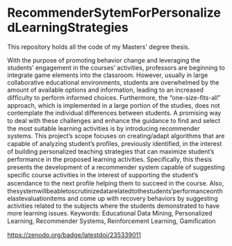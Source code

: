 # RecommenderSytemForPersonalizedLearningStrategies
This repository holds all the code of my Masters' degree thesis.


With the purpose of promoting behavior change and leveraging the students’ engagement in the courses’ activities, professors are beginning to integrate game elements into the classroom. However, usually in large collaborative educational environments, students are overwhelmed by the amount of available options and information, leading to an increased difﬁculty to perform informed choices. Furthermore, the “one-size-ﬁts-all” approach, which is implemented in a large portion of the studies, does not contemplate the individual differences between students. A promising way to deal with these challenges and enhance the guidance to ﬁnd and select the most suitable learning activities is by introducing recommender systems. This project’s scope focuses on creating/adapt algorithms that are capable of analyzing student’s proﬁles, previously identiﬁed, in the interest of building personalized teaching strategies that can maximize student’s performance in the proposed learning activities. Speciﬁcally, this thesis presents the development of a recommender system capable of suggesting speciﬁc course activities in the interest of supporting the student’s ascendance to the next proﬁle helping them to succeed in the course. Also, thesystemwillbeabletoscrutinizedatarelatedtothestudents’performanceonthelastevaluationitems and come up with recovery behaviors by suggesting activities related to the subjects where the students demonstrated to have more learning issues. Keywords: Educational Data Mining, Personalized Learning, Recommender Systems, Reinforcement Learning, Gamiﬁcation





https://zenodo.org/badge/latestdoi/235339011
